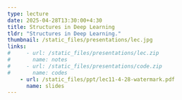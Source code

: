 ```yaml
---
type: lecture
date: 2025-04-28T13:30:00+4:30
title: Structures in Deep Learning
tldr: "Structures in Deep Learning."
thumbnail: /static_files/presentations/lec.jpg
links: 
#     - url: /static_files/presentations/lec.zip
#       name: notes
#     - url: /static_files/presentations/code.zip
#       name: codes
    - url: /static_files/ppt/lec11-4-28-watermark.pdf
      name: slides
---
```




